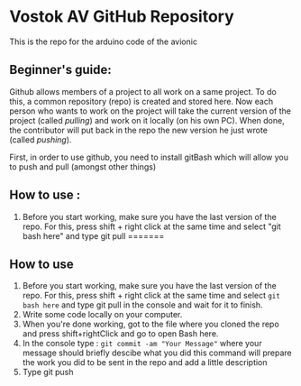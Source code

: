 # Vostok AV GitHub Repository
This is the repo for the arduino code of the avionic

## Beginner's guide: 

Github allows members of a project to all work on a same project. To do this, a common repository (repo) is created and stored here. Now
each person who wants to work on the project will take the current version of the project (called *pulling*) and work on it locally 
(on his own PC). When done, the contributor will put back in the repo the new version he just wrote (called *pushing*).  

First, in order to use github, you need to install gitBash which will allow you to push and pull (amongst other things)

## How to use : 
1. Before you start working, make sure you have the last version of the repo. For this, 
   press shift + right click at the same time and select "git bash here" and type git pull
=======
## How to use 

1. Before you start working, make sure you have the last version of the repo. For this, 
   press shift + right click at the same time and select `git bash here` and type git pull
   in the console and wait for it to finish.
2. Write some code locally on your computer.
3. When you're done working, got to the file where you cloned the repo and press shift+rightClick
   and go to open Bash here.
4. In the console type : `git commit -am "Your Message"` where your message should briefly descibe what you did
   this command will prepare the work you did to be sent in the repo and add a little description
5. Type git push 
		
	
